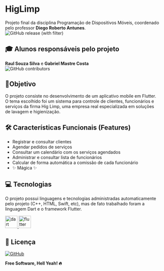 # HigLimp

Projeto final da disciplina Programação de Dispositivos Móveis, coordenado pelo professor **Diego Roberto Antunes**.<br>
![GitHub release (with filter)](https://img.shields.io/github/v/release/lilrau/HigLimp)

## 🎓 Alunos responsáveis pelo projeto

**Raul Souza Silva** e **Gabriel Mastre Costa**<br>
![GitHub contributors](https://img.shields.io/github/contributors/lilrau/HigLimp)

## 🎯Objetivo

O projeto consiste no desenvolvimento de um aplicativo mobile em Flutter. O tema escolhido foi um sistema para controle de clientes, funcionários e serviços da firma Hig Limp, uma empresa real especializada em soluções de lavagem e higienização.

## 🛠 Características Funcionais (Features)

- Registrar e consultar clientes
- Agendar pedidos de serviços
- Consultar um calendário com os serviços agendados
- Administrar e consultar lista de funcionários
- Calcular de forma automática a comissão de cada funcionário
- ✨ Mágica ✨

## 💻 Tecnologias

O projeto possui linguagens e tecnologias administradas automaticamente pelo projeto (C++, HTML, Swift, etc), mas de fato trabalhado foram a linguagem Dart e o framework Flutter.

<p align="left"> <a href="https://dart.dev" target="_blank" rel="noreferrer"> <img src="https://www.vectorlogo.zone/logos/dartlang/dartlang-icon.svg" alt="dart" width="40" height="40"/> </a> <a href="https://flutter.dev" target="_blank" rel="noreferrer"> <img src="https://www.vectorlogo.zone/logos/flutterio/flutterio-icon.svg" alt="flutter" width="40" height="40"/> </a> </p>

## 📝 Licença

[![GitHub](https://img.shields.io/github/license/lilrau/HigLimp)](<[MIT](https://choosealicense.com/licenses/mit/)>)

**Free Software, Hell Yeah! 🔥**
